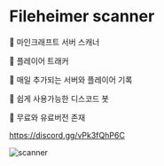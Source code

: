            
   # Fileheimer scanner
  🔹 마인크래프트 서버 스캐너 
  
  🔹 플레이어 트래커  
  
  🔹 매일 추가되는 서버와 플레이어 기록 
  
  🔹 쉽게 사용가능한 디스코드 봇 
  
  🔹 무료와 유료버전 존재 
  
   https://discord.gg/vPk3fQhP6C
   
   ![scanner](https://user-images.githubusercontent.com/88542418/212658454-940e9d57-ef25-4d2e-9c43-fd5be2fd0e08.png)
